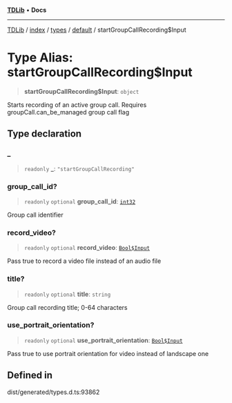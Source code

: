 [**TDLib**](../../../../../../README.md) • **Docs**

***

[TDLib](../../../../../../modules.md) / [index](../../../../../README.md) / [types](../../../README.md) / [default](../README.md) / startGroupCallRecording$Input

# Type Alias: startGroupCallRecording$Input

> **startGroupCallRecording$Input**: `object`

Starts recording of an active group call. Requires groupCall.can_be_managed group call flag

## Type declaration

### \_

> `readonly` **\_**: `"startGroupCallRecording"`

### group\_call\_id?

> `readonly` `optional` **group\_call\_id**: [`int32`](int32.md)

Group call identifier

### record\_video?

> `readonly` `optional` **record\_video**: [`Bool$Input`](Bool$Input.md)

Pass true to record a video file instead of an audio file

### title?

> `readonly` `optional` **title**: `string`

Group call recording title; 0-64 characters

### use\_portrait\_orientation?

> `readonly` `optional` **use\_portrait\_orientation**: [`Bool$Input`](Bool$Input.md)

Pass true to use portrait orientation for video instead of landscape one

## Defined in

dist/generated/types.d.ts:93862
